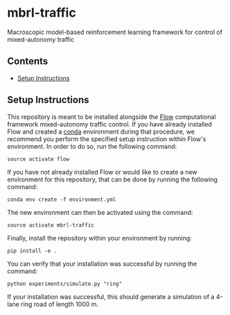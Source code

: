 # mbrl-traffic
Macroscopic model-based reinforcement learning framework for control of mixed-autonomy traffic

## Contents

* [Setup Instructions](#setup-instructions)


## Setup Instructions

This repository is meant to be installed alongside the 
[Flow](https://flow-project.github.io/) computational framework mixed-autonomy 
traffic control. If you have already installed Flow and created a 
[conda](https://www.anaconda.com/distribution/) environment during that 
procedure, we recommend you perform the specified setup instruction within 
Flow's environment. In order to do so, run the following command:

```
source activate flow
```

If you have not already installed Flow or would like to create a new 
environment for this repository, that can be done by running the following 
command:

```
conda env create -f environment.yml
```

The new environment can then be activated using the command:

```
source activate mbrl-traffic
```

Finally, install the repository within your environment by running:

```
pip install -e .
```

You can verify that your installation was successful by running the command:

```
python experiments/simulate.py "ring"
```

If your installation was successful, this should generate a simulation of a 
4-lane ring road of length 1000 m.
